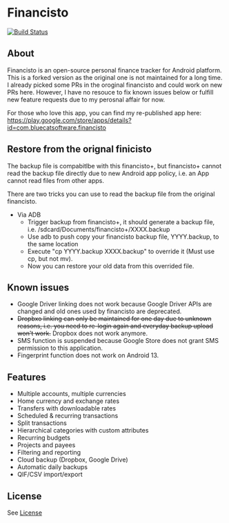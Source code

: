 # Financisto

[![Build Status](https://app.bitrise.io/app/a4284a64a52e1063/status.svg?token=-JUe6I0K_79mxYjxLGp9BA&branch=master)](https://app.bitrise.io/app/a4284a64a52e1063)

## About

Financisto is an open-source personal finance tracker for Android platform. This is a forked version as the original one is not maintained for a long time. I already picked some PRs in the oroginal financisto and could work on new PRs here. However, I have no resouce to fix known issues below or fulfill new feature requests due to my perosnal affair for now.

For those who love this app, you can find my re-published app here: https://play.google.com/store/apps/details?id=com.bluecatsoftware.financisto

## Restore from the orignal finicisto

The backup file is compabitlbe with this financisto+, but financisto+ cannot read the backup file directly due to new Android app policy, i.e. an App cannot read files from other apps.

There are two tricks you can use to read the backup file from the original financisto.

* Via ADB
  * Trigger backup from financisto+, it should generate a backup file, i.e. /sdcard/Documents/financisto+/XXXX.backup
  * Use adb to push copy your financisto backup file, YYYY.backup, to the same location
  * Execute "cp YYYY.backup XXXX.backup" to override it (Must use cp, but not mv).
  * Now you can restore your old data from this overrided file.

## Known issues
* Google Driver linking does not work because Google Driver APIs are changed and old ones used by financisto are deprecated.
* ~~Dropbxo linking can only be maintained for one day due to unknown reasons, i.e. you need to re-login again and everyday backup upload won't work.~~ Dropbox does not work anymore.
* SMS function is suspended because Google Store does not grant SMS permission to this application.
* Fingerprint function does not work on Android 13.

## Features

- Multiple accounts, multiple currencies 
- Home currency and exchange rates
- Transfers with downloadable rates
- Scheduled & recurring transactions
- Split transactions
- Hierarchical categories with custom attributes
- Recurring budgets
- Projects and payees
- Filtering and reporting
- Cloud backup (Dropbox, Google Drive)
- Automatic daily backups
- QIF/CSV import/export

## License

See [License](license.txt)
